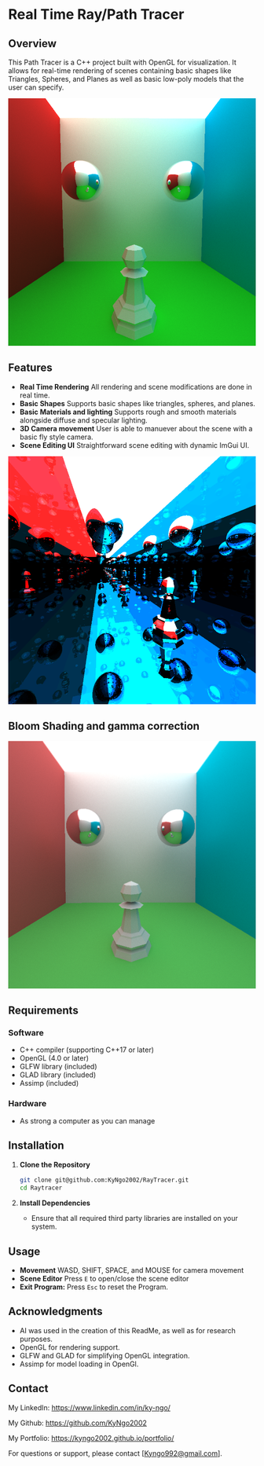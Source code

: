﻿# Real Time Ray/Path Tracer

## Overview
This Path Tracer is a C++ project built with OpenGL for visualization. It allows for real-time rendering of 
scenes containing basic shapes like Triangles, Spheres, and Planes as well as basic low-poly models that the 
user can specify.

![Image of a demo scene](Assets/DemoImage1.png "DemoImage1.png")

## Features
- **Real Time Rendering** All rendering and scene modifications are done in real time.
- **Basic Shapes** Supports basic shapes like triangles, spheres, and planes.
- **Basic Materials and lighting** Supports rough and smooth materials alongside diffuse and specular lighting.
- **3D Camera movement** User is able to manuever about the scene with a basic fly style camera.
- **Scene Editing UI** Straightforward scene editing with dynamic ImGui UI.


![Image of a demo scene, infinite reflection](Assets/DemoImage2.png "DemoImage2.png")

## Bloom Shading and gamma correction
![Image of a demo scene, Bloom Shader](Assets/DemoImage3.png "Bloom Shading and gamma correction")

## Requirements
### Software
- C++ compiler (supporting C++17 or later)
- OpenGL (4.0 or later)
- GLFW library (included)
- GLAD library (included)
- Assimp (included)

### Hardware
- As strong a computer as you can manage

## Installation
1. **Clone the Repository**
   ```bash
   git clone git@github.com:KyNgo2002/RayTracer.git
   cd Raytracer
   ```

2. **Install Dependencies**
   - Ensure that all required third party libraries are installed on your system.


## Usage
- **Movement** WASD, SHIFT, SPACE, and MOUSE for camera movement
- **Scene Editor** Press `E` to open/close the scene editor
- **Exit Program:** Press `Esc` to reset the Program.


## Acknowledgments
- AI was used in the creation of this ReadMe, as well as for research purposes.
- OpenGL for rendering support.
- GLFW and GLAD for simplifying OpenGL integration.
- Assimp for model loading in OpenGl.

## Contact
My LinkedIn: https://www.linkedin.com/in/ky-ngo/

My Github: https://github.com/KyNgo2002

My Portfolio: https://kyngo2002.github.io/portfolio/

For questions or support, please contact [Kyngo992@gmail.com].


